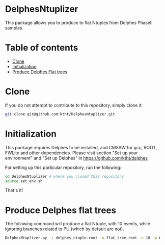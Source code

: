 DelphesNtuplizer
=============

This package allows you to produce to flat Ntuples from Delphes PhaseII samples.

Table of contents
=================
  * [Clone](#clone)
  * [Initialization](#initilization)
  * [Produce Delphes Flat trees](#producing-flatrees)


Clone 
=====

If you do not attempt to contribute to this repository, simply clone it:

```bash
git clone git@github.com:ktht/DelphesNtuplizer.git
```

Initialization
==============

This package requires Delphes to be installed, and CMSSW for gcc, ROOT, FWLite and other dependencies.
Please visit section "Set up your environment" and "Set up Delphes" in https://github.com/ktht/delphes

For setting up this particular repository, run the following:

```bash
cd DelphesNtuplizer # where you cloned this repository
source set_env.sh
```

That's it!

Produce Delphes flat trees
==========================

The following command will produce a flat Ntuple, with 10 events, while ignoring branches related to PU (which by default are not).

```bash 
DelphesNtuplizer.py -i delphes_ntuple.root -o flat_tree.root -n 10 -p 0
```
